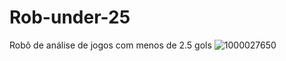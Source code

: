 # Rob-under-25
Robô de análise de jogos com menos de 2.5 gols ![1000027650](https://github.com/user-attachments/assets/9c493fb4-fd83-4023-a7a1-252756f523c7)

